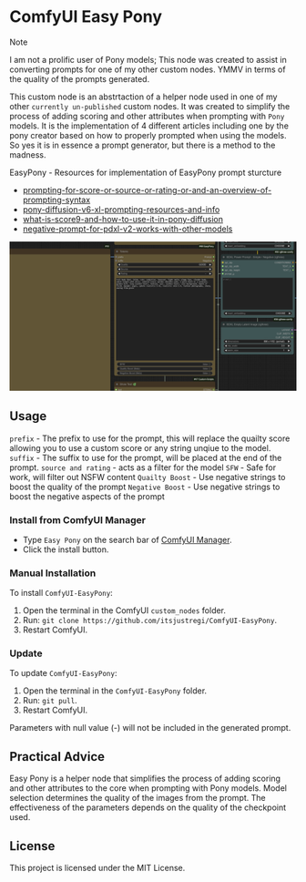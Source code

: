 # ComfyUI Easy Pony

> [!NOTE]
> I am not a prolific user of Pony models; This node was created to assist in converting prompts for one of my other custom nodes. YMMV
> in terms of the quality of the prompts generated.

This custom node is an abstrtaction of a helper node used in one of my other `currently un-published` custom nodes. It was created
to simplify the process of adding scoring and other attributes when prompting with `Pony` models. It is the implementation of 4 different articles including one by the pony creator based on how to properly prompted when using the models. So yes it is in essence a prompt generator, but there is a method to the madness.

EasyPony - Resources for implementation of EasyPony prompt sturcture
- [prompting-for-score-or-source-or-rating-or-and-an-overview-of-prompting-syntax](https://civitai.com/articles/8547/prompting-for-score-or-source-or-rating-or-and-an-overview-of-prompting-syntax)
- [pony-diffusion-v6-xl-prompting-resources-and-info](https://civitai.com/articles/4871/pony-diffusion-v6-xl-prompting-resources-and-info)
- [what-is-score9-and-how-to-use-it-in-pony-diffusion](https://civitai.com/articles/4248/what-is-score9-and-how-to-use-it-in-pony-diffusion)
- [negative-prompt-for-pdxl-v2-works-with-other-models](https://civitai.com/articles/6160/negative-prompt-for-pdxl-v2-works-with-other-models)




![node](node.png)


## Usage

 `prefix` - The prefix to use for the prompt, this will replace the quailty score allowing you to use a
 custom score or any string unqiue to the model.
 `suffix` - The suffix to use for the prompt, will be placed at the end of the prompt.
 `source and rating` - acts as a filter for the model
 `SFW` - Safe for work, will filter out NSFW content
 `Quailty Boost` - Use negative strings to boost the quality of the prompt
 `Negative Boost` - Use negative strings to boost the negative aspects of the prompt

### Install from ComfyUI Manager

- Type `Easy Pony` on the search bar of [ComfyUI Manager](https://github.com/ltdrdata/ComfyUI-Manager).
- Click the install button.

### Manual Installation

To install `ComfyUI-EasyPony`:

1. Open the terminal in the ComfyUI `custom_nodes` folder.
2. Run: `git clone https://github.com/itsjustregi/ComfyUI-EasyPony`.
3. Restart ComfyUI.

### Update

To update `ComfyUI-EasyPony`:

1. Open the terminal in the `ComfyUI-EasyPony` folder.
2. Run: `git pull`.
3. Restart ComfyUI.

Parameters with null value (-) will not be included in the generated prompt.

## Practical Advice

Easy Pony is a helper node that simplifies the process of adding scoring and other attributes to the core when prompting with Pony models.
Model selection determines the quality of the images from the prompt. The effectiveness of the parameters depends on the quality of the checkpoint used.

## License

This project is licensed under the MIT License.